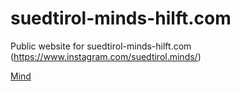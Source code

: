 # suedtirol-minds-hilft.com
Public website for suedtirol-minds-hilft.com (https://www.instagram.com/suedtirol.minds/)

[Mind](https://www.instagram.com/p/BzG3JNLoyFW/?utm_source=ig_web_copy_link)
